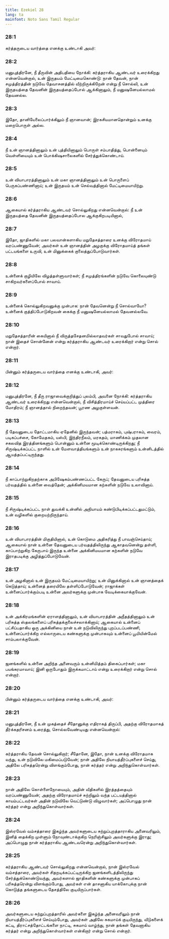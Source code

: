 ```yaml
---
title: Ezekiel 28
lang: ta
mainfont: Noto Sans Tamil Regular
---
```


###  28:1

கர்த்தருடைய வார்த்தை எனக்கு உண்டாகி அவர்:

###  28:2

மனுபுத்திரனே, நீ தீருவின் அதிபதியை நோக்கி: கர்த்தராகிய ஆண்டவர் உரைக்கிறது என்னவென்றால், உன் இருதயம் மேட்டிமைகொண்டு: நான் தேவன், நான் சமுத்திரத்தின் நடுவே தேவாசனத்தில் வீற்றிருக்கிறேன் என்று நீ சொல்லி, உன் இருதயத்தை தேவனின் இருதயத்தைப்போல் ஆக்கினாலும், நீ மனுஷனேயல்லாமல் தேவனல்ல.

###  28:3

இதோ, தானியேலைப்பார்க்கிலும் நீ ஞானவான்; இரகசியமானதொன்றும் உனக்கு மறைபொருள் அல்ல.

###  28:4

நீ உன் ஞானத்தினாலும் உன் புத்தியினாலும் பொருள் சம்பாதித்து, பொன்னையும் வெள்ளியையும் உன் பொக்கிஷசாலைகளில் சேர்த்துக்கொண்டாய்.

###  28:5

உன் வியாபாரத்தினாலும் உன் மகா ஞானத்தினாலும் உன் பொருளைப் பெருகப்பண்ணினாய்; உன் இருதயம் உன் செல்வத்தினால் மேட்டிமையாயிற்று.

###  28:6

ஆகையால் கர்த்தராகிய ஆண்டவர் சொல்லுகிறது என்னவென்றால்: நீ உன் இருதயத்தை தேவனின் இருதயத்தைப்போல ஆக்குகிறபடியினால்,

###  28:7

இதோ, ஜாதிகளில் மகா பலவான்களாகிய மறுதேசத்தாரை உனக்கு விரோதமாய் வரப்பண்ணுவேன்; அவர்கள் உன் ஞானத்தின் அழகுக்கு விரோதமாய்த் தங்கள் பட்டயங்களை உருவி, உன் மினுக்கைக் குலைத்துப்போடுவார்கள்.

###  28:8

உன்னைக் குழியிலே விழத்தள்ளுவார்கள்; நீ சமுத்திரங்களின் நடுவே கொலையுண்டு சாகிறவர்களைப்போல் சாவாய்.

###  28:9

உன்னைக் கொல்லுகிறவனுக்கு முன்பாக: நான் தேவனென்று நீ சொல்வாயோ? உன்னைக் குத்திப்போடுகிறவன் கைக்கு நீ மனுஷனேயல்லாமல் தேவனல்லவே.

###  28:10

மறுதேசத்தாரின் கையினால் நீ விருத்தசேதனமில்லாதவர்கள் சாவதுபோல் சாவாய்; நான் இதைச் சொன்னேன் என்று கர்த்தராகிய ஆண்டவர் உரைக்கிறார் என்று சொல் என்றார்.

###  28:11

பின்னும் கர்த்தருடைய வார்த்தை எனக்கு உண்டாகி, அவர்:

###  28:12

மனுபுத்திரனே, நீ தீரு ராஜாவைக்குறித்துப் புலம்பி, அவனை நோக்கி: கர்த்தராகிய ஆண்டவர் உரைக்கிறது என்னவென்றால், நீ விசித்திரமாய்ச் செய்யப்பட்ட முத்திரை மோதிரம்; நீ ஞானத்தால் நிறைந்தவன்; பூரண அழகுள்ளவன்.

###  28:13

நீ தேவனுடைய தோட்டமாகிய ஏதேனில் இருந்தவன்; பத்மராகம், புஷ்பராகம், வைரம், படிகப்பச்சை, கோமேதகம், யஸ்பி, இந்திரநீலம், மரகதம், மாணிக்கம் முதலான சகலவித இரத்தினங்களும் பொன்னும் உன்னை மூடிக்கொண்டிருக்கிறது; நீ சிருஷ்டிக்கப்பட்ட நாளில் உன் மேளவாத்தியங்களும் உன் நாகசுரங்களும் உன்னிடத்தில் ஆயத்தப்பட்டிருந்தது.

###  28:14

நீ காப்பாற்றுகிறதற்காக அபிஷேகம்பண்ணப்பட்ட கேருப்; தேவனுடைய பரிசுத்த பர்வதத்தில் உன்னை வைத்தேன்; அக்கினிமயமான கற்களின் நடுவே உலாவினாய்.

###  28:15

நீ சிருஷ்டிக்கப்பட்ட நாள் துவக்கி உன்னில் அநியாயம் கண்டுபிடிக்கப்பட்டதுமட்டும், உன் வழிகளில் குறையற்றிருந்தாய்.

###  28:16

உன் வியாபாரத்தின் மிகுதியினால், உன் கொடுமை அதிகரித்து நீ பாவஞ்செய்தாய்; ஆகையால் நான் உன்னை தேவனுடைய பர்வதத்திலிருந்து ஆகாதவனென்று தள்ளி, காப்பாற்றுகிற கேருபாய் இருந்த உன்னை அக்கினிமயமான கற்களின் நடுவே இராதபடிக்கு அழித்துப்போடுவேன்.

###  28:17

உன் அழகினால் உன் இருதயம் மேட்டிமையாயிற்று; உன் மினுக்கினால் உன் ஞானத்தைக் கெடுத்தாய்; உன்னைத் தரையிலே தள்ளிப்போடுவேன்; ராஜாக்கள் உன்னைப்பார்க்கும்படி உன்னை அவர்களுக்கு முன்பாக வேடிக்கையாக்குவேன்.

###  28:18

உன் அக்கிரமங்களின் ஏராளத்தினாலும், உன் வியாபாரத்தின் அநீதத்தினாலும் உன் பரிசுத்த ஸ்தலங்களைப் பரிசுத்தக்குலைச்சலாக்கினாய்; ஆகையால் உன்னைப் பட்சிப்பதாகிய ஒரு அக்கினியை நான் உன் நடுவிலிருந்து புறப்படப்பண்ணி, உன்னைப்பார்க்கிற எல்லாருடைய கண்களுக்கு முன்பாகவும் உன்னைப் பூமியின்மேல் சாம்பலாக்குவேன்.

###  28:19

ஜனங்களில் உன்னை அறிந்த அனைவரும் உன்னிமித்தம் திகைப்பார்கள்; மகா பயங்கரமாவாய்; இனி ஒருபோதும் இருக்கமாட்டாய் என்று உரைக்கிறார் என்று சொல் என்றார்.

###  28:20

பின்னும் கர்த்தருடைய வார்த்தை எனக்கு உண்டாகி, அவர்:

###  28:21

மனுபுத்திரனே, நீ உன் முகத்தைச் சீதோனுக்கு எதிராகத் திருப்பி, அதற்கு விரோதமாகத் தீர்க்கதரிசனம் உரைத்து, சொல்லவேண்டியது என்னவென்றால்:

###  28:22

கர்த்தராகிய தேவன் சொல்லுகிறார்; சீதோனே, இதோ, நான் உனக்கு விரோதமாக வந்து, உன் நடுவிலே மகிமைப்படுவேன்; நான் அதிலே நியாயத்தீர்ப்புகளைச் செய்து, அதிலே பரிசுத்தரென்று விளங்கும்போது, நான் கர்த்தர் என்று அறிந்துகொள்வார்கள்.

###  28:23

நான் அதிலே கொள்ளைநோயையும், அதின் வீதிகளில் இரத்தத்தையும் வரப்பண்ணுவேன்; அதற்கு விரோதமாய்ச் சுற்றிலும் வந்த பட்டயத்தினால் காயம்பட்டவர்கள் அதின் நடுவிலே வெட்டுண்டு விழுவார்கள்; அப்பொழுது நான் கர்த்தர் என்று அறிந்துகொள்வார்கள்.

###  28:24

இஸ்ரவேல் வம்சத்தாரை இகழ்ந்த அவர்களுடைய சுற்றுப்புறத்தாராகிய அனைவரிலும், இனித் தைக்கிற முள்ளும் நோவுண்டாக்குகிற நெரிஞ்சிலும் அவர்களுக்கு இராது; அப்பொழுது நான் கர்த்தராகிய ஆண்டவரென்று அறிந்துகொள்வார்கள்.

###  28:25

கர்த்தராகிய ஆண்டவர் சொல்லுகிறது என்னவென்றால், நான் இஸ்ரவேல் வம்சத்தாரை, அவர்கள் சிதறடிக்கப்பட்டிருக்கிற ஜனங்களிடத்திலிருந்து சேர்த்துக்கொண்டுவந்து, அவர்களால் ஜாதிகளின் கண்களுக்கு முன்பாகப் பரிசுத்தரென்று விளங்கும்போது, அவர்கள் என் தாசனாகிய யாக்கோபுக்கு நான் கொடுத்த தங்களுடைய தேசத்திலே குடியிருப்பார்கள்.

###  28:26

அவர்களுடைய சுற்றுப்புறத்தாரில் அவர்களை இகழ்ந்த அனைவரிலும் நான் நியாயத்தீர்ப்புகளைச் செய்யும்போது, அவர்கள் அதிலே சுகமாய்க் குடியிருந்து, வீடுகளைக் கட்டி, திராட்சத்தோட்டங்களை நாட்டி, சுகமாய் வாழ்ந்து, நான் தங்கள் தேவனாகிய கர்த்தர் என்று அறிந்துகொள்வார்கள் என்கிறார் என்று சொல் என்றார்.

